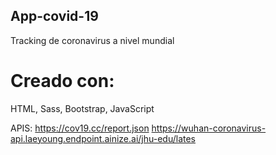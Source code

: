 ## App-covid-19
Tracking de coronavirus a nivel mundial

# Creado con: 

HTML, Sass, Bootstrap, JavaScript

APIS:
https://cov19.cc/report.json
https://wuhan-coronavirus-api.laeyoung.endpoint.ainize.ai/jhu-edu/lates
